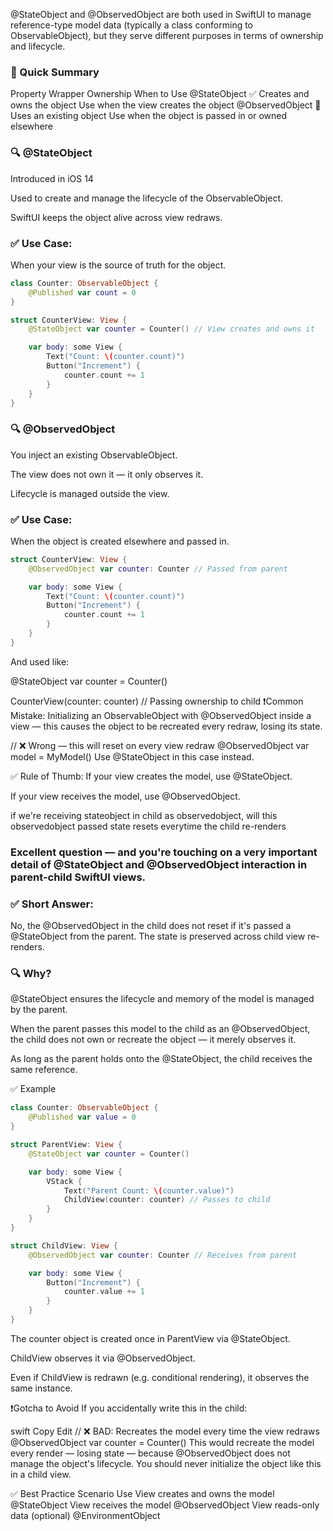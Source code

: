 @StateObject and @ObservedObject are both used in SwiftUI to manage reference-type model data (typically a class conforming to ObservableObject), but they serve different purposes in terms of ownership and lifecycle.

### 🧠 Quick Summary
Property Wrapper	Ownership	When to Use
@StateObject	✅ Creates and owns the object	Use when the view creates the object
@ObservedObject	🚫 Uses an existing object	Use when the object is passed in or owned elsewhere

### 🔍 @StateObject
Introduced in iOS 14

Used to create and manage the lifecycle of the ObservableObject.

SwiftUI keeps the object alive across view redraws.

### ✅ Use Case:
When your view is the source of truth for the object.

```swift
class Counter: ObservableObject {
    @Published var count = 0
}

struct CounterView: View {
    @StateObject var counter = Counter() // View creates and owns it

    var body: some View {
        Text("Count: \(counter.count)")
        Button("Increment") {
            counter.count += 1
        }
    }
}
```

### 🔍 @ObservedObject
You inject an existing ObservableObject.

The view does not own it — it only observes it.

Lifecycle is managed outside the view.

### ✅ Use Case:
When the object is created elsewhere and passed in.

```swift
struct CounterView: View {
    @ObservedObject var counter: Counter // Passed from parent

    var body: some View {
        Text("Count: \(counter.count)")
        Button("Increment") {
            counter.count += 1
        }
    }
}
```
And used like:


@StateObject var counter = Counter()

CounterView(counter: counter) // Passing ownership to child
❗️Common Mistake:
Initializing an ObservableObject with @ObservedObject inside a view — this causes the object to be recreated every redraw, losing its state.


// ❌ Wrong — this will reset on every view redraw
@ObservedObject var model = MyModel() 
Use @StateObject in this case instead.

✅ Rule of Thumb:
If your view creates the model, use @StateObject.

If your view receives the model, use @ObservedObject.


if we're receiving stateobject in child as observedobject, will this observedobject passed state resets everytime the child re-renders


### Excellent question — and you're touching on a very important detail of @StateObject and @ObservedObject interaction in parent-child SwiftUI views.

### ✅ Short Answer:
No, the @ObservedObject in the child does not reset if it's passed a @StateObject from the parent.
The state is preserved across child view re-renders.

### 🔍 Why?
@StateObject ensures the lifecycle and memory of the model is managed by the parent.

When the parent passes this model to the child as an @ObservedObject, the child does not own or recreate the object — it merely observes it.

As long as the parent holds onto the @StateObject, the child receives the same reference.

✅ Example
```swift
class Counter: ObservableObject {
    @Published var value = 0
}

struct ParentView: View {
    @StateObject var counter = Counter()

    var body: some View {
        VStack {
            Text("Parent Count: \(counter.value)")
            ChildView(counter: counter) // Passes to child
        }
    }
}

struct ChildView: View {
    @ObservedObject var counter: Counter // Receives from parent

    var body: some View {
        Button("Increment") {
            counter.value += 1
        }
    }
}
```
The counter object is created once in ParentView via @StateObject.

ChildView observes it via @ObservedObject.

Even if ChildView is redrawn (e.g. conditional rendering), it observes the same instance.

❗️Gotcha to Avoid
If you accidentally write this in the child:

swift
Copy
Edit
// ❌ BAD: Recreates the model every time the view redraws
@ObservedObject var counter = Counter()
This would recreate the model every render — losing state — because @ObservedObject does not manage the object's lifecycle. You should never initialize the object like this in a child view.

✅ Best Practice
Scenario	Use
View creates and owns the model	@StateObject
View receives the model	@ObservedObject
View reads-only data (optional)	@EnvironmentObject

